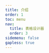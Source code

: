 ```yaml
---
title: 介绍
order: 1
toc: menu
nav:
  title: 表格设计器
  order: 3
sidemenu: false
gapless: true
---
```


<!-- <code src='./index.tsx' /> -->
